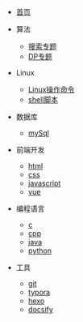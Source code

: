 * [首页](/)
* 算法
	* [搜索专题](/algorithm/search.md)
	* [DP专题](/algorithm/DP.md)
* Linux
	* [Linux操作命令](#)
	* [shell脚本](#)
* 数据库

  * [mySql](#)
* 前端开发
  * [html](#)
  * [css](#)
  * [javascript](#)
  * [vue](#)
* 编程语言
  	* [c](#)
  	* [cpp](#)
  	* [java](#)
  	* [python](#)
* 工具
  * [git](#)
  * [typora](#)
  * [hexo](#)
  * [docsify](#)


